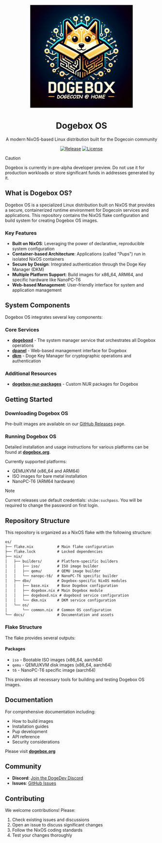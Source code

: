 <div align="center">
  <img src="docs/img/dogebox-logo.png" alt="Dogebox Logo"/>
  <h1>Dogebox OS</h1>
  <p>A modern NixOS-based Linux distribution built for the Dogecoin community</p>
  
  [![Release](https://img.shields.io/github/v/release/dogebox-wg/os.svg)](https://github.com/dogebox-wg/os/releases)
  [![License](https://img.shields.io/badge/License-MIT-green.svg)](LICENSE)
</div>

> [!CAUTION]  
> Dogebox is currently in pre-alpha developer preview. Do not use it for production workloads or store significant funds in addresses generated by it.

## What is Dogebox OS?

Dogebox OS is a specialized Linux distribution built on NixOS that provides a secure, containerized runtime environment for Dogecoin services and applications. This repository contains the NixOS flake configuration and build system for creating Dogebox OS images.

### Key Features

- **Built on NixOS**: Leveraging the power of declarative, reproducible system configuration
- **Container-based Architecture**: Applications (called "Pups") run in isolated NixOS containers
- **Secure by Design**: Integrated authentication through the Doge Key Manager (DKM)
- **Multiple Platform Support**: Build images for x86_64, ARM64, and specific hardware like NanoPC-T6
- **Web-based Management**: User-friendly interface for system and application management

## System Components

Dogebox OS integrates several key components:

### Core Services

- **[dogeboxd](https://github.com/dogebox-wg/dogeboxd)** - The system manager service that orchestrates all Dogebox operations
- **[dpanel](https://github.com/dogebox-wg/dpanel)** - Web-based management interface for Dogebox
- **[dkm](https://github.com/dogebox-wg/dkm)** - Doge Key Manager for cryptographic operations and authentication

### Additional Resources

- **[dogebox-nur-packages](https://github.com/dogebox-wg/dogebox-nur-packages)** - Custom NUR packages for Dogebox

## Getting Started

### Downloading Dogebox OS

Pre-built images are available on our [GitHub Releases](https://github.com/dogeorg/dogebox/releases) page.

### Running Dogebox OS

Detailed installation and usage instructions for various platforms can be found at **[dogebox.org](https://dogebox.org)**.

Currently supported platforms:
- QEMU/KVM (x86_64 and ARM64)
- ISO images for bare metal installation
- NanoPC-T6 (ARM64 hardware)

> [!NOTE]
> Current releases use default credentials: `shibe:suchpass`. You will be required to change the password on first login.

## Repository Structure

This repository is organized as a NixOS flake with the following structure:

```
os/
├── flake.nix           # Main flake configuration
├── flake.lock          # Locked dependencies
├── nix/
│   ├── builders/       # Platform-specific builders
│   │   ├── iso/        # ISO image builder
│   │   ├── qemu/       # QEMU image builder
│   │   └── nanopc-t6/  # NanoPC-T6 specific builder
│   ├── dbx/            # Dogebox-specific NixOS modules
│   │   ├── base.nix    # Base Dogebox configuration
│   │   ├── dogebox.nix # Main Dogebox module
│   │   ├── dogeboxd.nix # dogeboxd service configuration
│   │   └── dkm.nix     # DKM service configuration
│   └── os/
│       └── common.nix  # Common OS configuration
└── docs/               # Documentation and assets
```

### Flake Structure

The flake provides several outputs:

#### Packages
- `iso` - Bootable ISO images (x86_64, aarch64)
- `qemu` - QEMU/KVM disk images (x86_64, aarch64)
- `t6` - NanoPC-T6 specific image (aarch64)

This provides all necessary tools for building and testing Dogebox OS images.

## Documentation

For comprehensive documentation including:
- How to build images
- Installation guides
- Pup development
- API reference
- Security considerations

Please visit **[dogebox.org](https://dogebox.org)**

## Community

- **Discord**: [Join the DogeDev Discord](https://discord.gg/VEUMWpThg9)
- **Issues**: [GitHub Issues](https://github.com/dogeorg/os/issues)

## Contributing

We welcome contributions! Please:
1. Check existing issues and discussions
2. Open an issue to discuss significant changes
3. Follow the NixOS coding standards
4. Test your changes thoroughly

